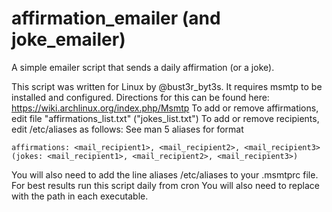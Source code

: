 # affirmation_emailer (and joke_emailer)
A simple emailer script that sends a daily affirmation (or a joke).

This script was written for Linux by @bust3r_byt3s. It requires msmtp to be installed and configured.
 Directions for this can be found here: https://wiki.archlinux.org/index.php/Msmtp
 To add or remove affirmations, edit file "affirmations_list.txt" ("jokes_list.txt")
 To add or remove recipients, edit /etc/aliases as follows:
   See man 5 aliases for format
        
    affirmations: <mail_recipient1>, <mail_recipient2>, <mail_recipient3>
    (jokes: <mail_recipient1>, <mail_recipient2>, <mail_recipient3>)

 You will also need to add the line 
  aliases /etc/aliases
 to your .msmtprc file. 
 For best results run this script daily from cron
 You will also need to replace <path to affirmations_emailer directory> with the path in each executable.
 
